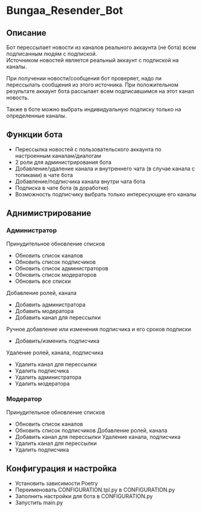 # Bungaa_Resender_Bot
## Описание
Бот перессылает новости из каналов реального аккаунта (не бота) всем подписанным людям с подпиской.  
Источником новостей является реальный аккаунт с подпиской на каналы.  

При получении новости/сообщения бот проверяет, надо ли перессылать сообщения из этого источника. При положительном результате аккаунт бота рассылает всем подписавшимся на этот канал новость.  

Также в боте можно выбрать индивидуальную подписку только на определенные каналы.  
## Функции бота  
 - Перессылка новостей с пользовательского аккаунта по настроенным каналам/диалогам  
 - 2 роли для администрирования бота  
 - Добавление/удаление канала и внутреннего чата (в случае канала с топиками) в чате бота  
 - Добавление/подписчика канала внутри чата бота  
 - Подписка в чате бота (в доработке)  
 - Возможность подписчику выбрать только интересующие его каналы  
## Аднимистрирование
### Администратор
Принудительное обновление списков  
 - Обновить список каналов  
 - Обновить список подписчиков  
 - Обновить список администраторов  
 - Обновить список модераторов  
 - Обновить все списки

Добавление ролей, канала  
 - Добавить администратора  
 - Добавить модератора  
 - Добавить канал для перессылки  

Ручное добавление или изменения подписчика и его сроков подписки  
 - Добавить/изменить подписчика  

Удаление ролей, канала, подписчика  
 - Удалить канал для перессылки  
 - Удалить подписчика  
 - Удалить администратора  
 - Удалить модератора  
### Модератор
Принудительное обновление списков
 - Обновить список каналов  
 - Обновить список подписчиков
Добавление ролей, канала
 - Добавить канал для перессылки
Удаление канала, подписчика 
 - Удалить канал для перессылки
 - Удалить подписчика
## Конфигурация и настройка
 - Установить зависимости Poetry
 - Переименовать CONFIGURATION.tpl.py в CONFIGURATION.py
 - Заполнить настройки для бота в CONFIGURATION.py
 - Запустить main.py
